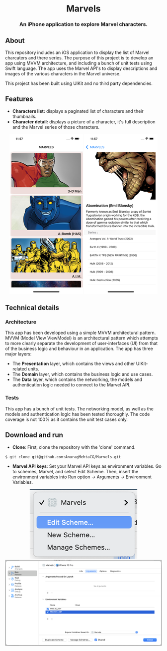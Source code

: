<h1 align="center">Marvels</h1>
<h3 align="center">An iPhone application to explore Marvel characters.</h3>

## About

This repository includes an iOS application to display the list of Marvel charcaters and there series.
The purpose of this project is to develop an app using MVVM architecture, and including a bunch of unit tests using Swift language.
The app uses the Marvel API's to display descriptions and images of the various characters in the Marvel universe.

This project has been built using UIKit and no third party dependencies.

## Features

- **Characters list:** displays a paginated list of characters and their thumbnails.
- **Character detail:** displays a picture of a character, it's full description and the Marvel series of those characters.
<p align="center">
  <img src="./Images/Characters.png" height="512">
  <img src="./Images/CharacterDetails.png" height="512">
</p>


## Technical details

### Architecture

This app has been developed using a simple MVVM architectural pattern. MVVM (Model View ViewModel) is an architectural pattern which attempts to more clearly separate the development of user-interfaces (UI) from that of the business logic and behaviour in an application. The app has three major layers: 
- The **Presentation** layer, which contains the views and other UIKit-related units.
- The **Domain** layer, which contains the business logic and use cases.
- The **Data** layer, which contains the networking, the models and authentication logic needed to connect to the Marvel API.

### Tests

This app has a bunch of unit tests. The networking model, as well as the models and authentication logic has been tested thoroughly. The code coverage is not 100% as it contains the unit test cases only.


## Download and run

- **Clone**: First, clone the repository with the 'clone' command.

```
$ git clone git@github.com:AnuragMehtaCG/Marvels.git
```

- **Marvel API keys**: Set your Marvel API keys as environment variables. Go to schemes, Marvel, and select Edit Scheme. Then, insert the environment variables into Run option -> Arguments -> Environment Variables.
<p align="center">
<img src="./Images/HowToEditScheme.png"> <img src="./Images/HowToEnterAPIKeys.png"> 
</p>


